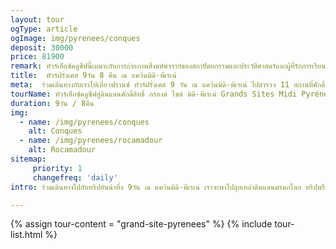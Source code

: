 ```yaml
---
layout: tour
ogType: article
ogImage: img/pyrenees/conques
deposit: 30000
price: 81900
remark: ทัวร์เอ็กซ์คลูซีฟนี้เหมาะกับการถ่ายภาพสิ่งมหัศจรรย์ของสถาปัตยกรรมและประวัติศาสตร์และผู้ที่รักการเรียนรู้และสนุกกับการค้นพบมรดกโลก รีบสำรองที่นั่งเพราะทริปนี้รับจำนวนจำกัด!!
title:  ทัวร์ฝรั่งเศส 9วัน 8 คืน ณ แคว้นมิดิ-พีเรเน่
meta:  ร่วมเดินทางกับเราไปเที่ยวฟรานซ์ ทัวร์ฝรั่งเศส 9 วัน ณ แคว้นมิดิ-พีเรเน่ ไปสำรวจ 11 สถานที่ศักดิ์สิทธิ์ที่เป็นมรดกโลก รอคคามาดูร์ Rocamadour, คาออร์ Cahors, กองค์ Conques และลูร์ด Lourdes
tourName: ทัวร์เอ็กซ์คลูซีฟสู่ดินแดนศักดิ์สิทธิ์ กรองด์ ไซต์ มิดิ-พีเรเน่ Grands Sites Midi Pyrénées
duration: 9วัน / 8คืน
img:
  - name: /img/pyrenees/conques
    alt: Conques
  - name: /img/pyrenees/rocamadour
    alt: Rocamadour
sitemap:
     priority: 1
     changefreq: 'daily'    
intro: ร่วมเดินทางไปกับทริปอันน่าทึ่ง 9วัน ณ แคว้นมิดิ-พีเรเน่ เราจะพาไปลุยเหล่าดินแดนมรดกโลก ทริปพรีเมี่ยมทริปนี้จะพาคุณไปค้นพบกองค์ Conques เมืองมรดกแห่งสถาปัตยกรรม, รอคคามาดูร์ Rocamadour 7 สถานที่ศักดิ์สิทธิ์ในหมู่บ้านแห่งนักแสวงบุญ, ลูร์ด Lourdes สถานที่แสวงบุญใหญ่เป็นอันดับ 2 รองจากกรุงโรม, เดินตามรอยเส้นทางแสวงบุญของเซนต์ เจมส์ ณ แซ็งต์แบร์ทรอง เดอ คอมเมน St. Bertrand-de-Commingues, โบสถ์แซ็งต์-จุสต์แห่งวาลคาเบรีย Saint-Just Basilica of Valcabrère และอีกสถานที่น่าทึ่งมากมายรอคุณไปค้นพบกับเราที่แคว้นมิดิ-พีเรเน่

---
```

{% assign tour-content = "grand-site-pyrenees" %}
{% include tour-list.html %}
